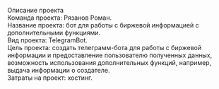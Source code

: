Описание проекта  
Команда проекта: Рязанов Роман.   
Название проекта: бот для работы с биржевой информацией с дополнительными функциями.  
Вид проекта: TelegramBot.  
Цель проекта: создать телеграмм-бота для работы с биржевой информации и предоставление пользователю полученных данных, возможность использования дополнительных функций, например, выдача информации о создателе.  
Затраты на проект: хостинг.
